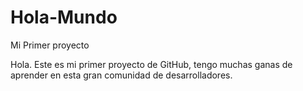 # Hola-Mundo
Mi Primer proyecto

Hola.
Este es mi primer proyecto de GitHub, tengo muchas ganas de aprender en esta gran comunidad de desarrolladores.
